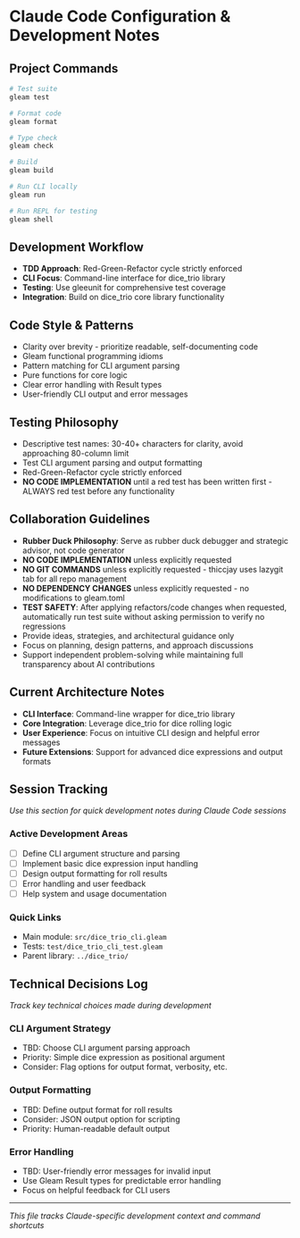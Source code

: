 # Claude Code Configuration & Development Notes

## Project Commands
```bash
# Test suite
gleam test

# Format code  
gleam format

# Type check
gleam check

# Build
gleam build

# Run CLI locally
gleam run

# Run REPL for testing
gleam shell
```

## Development Workflow
- **TDD Approach**: Red-Green-Refactor cycle strictly enforced
- **CLI Focus**: Command-line interface for dice_trio library
- **Testing**: Use gleeunit for comprehensive test coverage
- **Integration**: Build on dice_trio core library functionality

## Code Style & Patterns
- Clarity over brevity - prioritize readable, self-documenting code
- Gleam functional programming idioms
- Pattern matching for CLI argument parsing
- Pure functions for core logic
- Clear error handling with Result types
- User-friendly CLI output and error messages

## Testing Philosophy
- Descriptive test names: 30-40+ characters for clarity, avoid approaching 80-column limit
- Test CLI argument parsing and output formatting
- Red-Green-Refactor cycle strictly enforced
- **NO CODE IMPLEMENTATION** until a red test has been written first - ALWAYS red test before any functionality

## Collaboration Guidelines
- **Rubber Duck Philosophy**: Serve as rubber duck debugger and strategic advisor, not code generator
- **NO CODE IMPLEMENTATION** unless explicitly requested
- **NO GIT COMMANDS** unless explicitly requested - thiccjay uses lazygit tab for all repo management
- **NO DEPENDENCY CHANGES** unless explicitly requested - no modifications to gleam.toml
- **TEST SAFETY**: After applying refactors/code changes when requested, automatically run test suite without asking permission to verify no regressions
- Provide ideas, strategies, and architectural guidance only
- Focus on planning, design patterns, and approach discussions
- Support independent problem-solving while maintaining full transparency about AI contributions

## Current Architecture Notes
- **CLI Interface**: Command-line wrapper for dice_trio library
- **Core Integration**: Leverage dice_trio for dice rolling logic
- **User Experience**: Focus on intuitive CLI design and helpful error messages
- **Future Extensions**: Support for advanced dice expressions and output formats

## Session Tracking
*Use this section for quick development notes during Claude Code sessions*

### Active Development Areas
- [ ] Define CLI argument structure and parsing
- [ ] Implement basic dice expression input handling
- [ ] Design output formatting for roll results
- [ ] Error handling and user feedback
- [ ] Help system and usage documentation

### Quick Links
- Main module: `src/dice_trio_cli.gleam`
- Tests: `test/dice_trio_cli_test.gleam`
- Parent library: `../dice_trio/`

## Technical Decisions Log
*Track key technical choices made during development*

### CLI Argument Strategy
- TBD: Choose CLI argument parsing approach
- Priority: Simple dice expression as positional argument
- Consider: Flag options for output format, verbosity, etc.

### Output Formatting
- TBD: Define output format for roll results
- Consider: JSON output option for scripting
- Priority: Human-readable default output

### Error Handling
- TBD: User-friendly error messages for invalid input
- Use Gleam Result types for predictable error handling
- Focus on helpful feedback for CLI users

---
*This file tracks Claude-specific development context and command shortcuts*